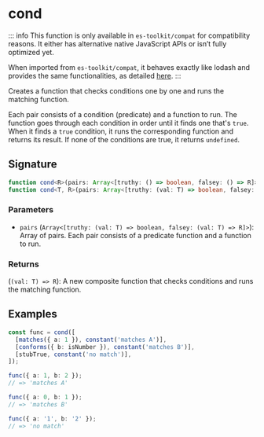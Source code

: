 # cond

::: info
This function is only available in `es-toolkit/compat` for compatibility reasons. It either has alternative native JavaScript APIs or isn’t fully optimized yet.

When imported from `es-toolkit/compat`, it behaves exactly like lodash and provides the same functionalities, as detailed [here](../../../compatibility.md).
:::

Creates a function that checks conditions one by one and runs the matching function.

Each pair consists of a condition (predicate) and a function to run.
The function goes through each condition in order until it finds one that's `true`.
When it finds a `true` condition, it runs the corresponding function and returns its result.
If none of the conditions are true, it returns `undefined`.

## Signature

```typescript
function cond<R>(pairs: Array<[truthy: () => boolean, falsey: () => R]>): () => R;
function cond<T, R>(pairs: Array<[truthy: (val: T) => boolean, falsey: (val: T) => R]>): (val: T) => R;
```

### Parameters

- `pairs` (`Array<[truthy: (val: T) => boolean, falsey: (val: T) => R]>`): Array of pairs. Each pair consists of a predicate function and a function to run.

### Returns

(`(val: T) => R`): A new composite function that checks conditions and runs the matching function.

## Examples

```typescript
const func = cond([
  [matches({ a: 1 }), constant('matches A')],
  [conforms({ b: isNumber }), constant('matches B')],
  [stubTrue, constant('no match')],
]);

func({ a: 1, b: 2 });
// => 'matches A'

func({ a: 0, b: 1 });
// => 'matches B'

func({ a: '1', b: '2' });
// => 'no match'
```
